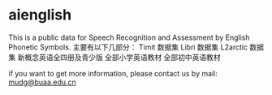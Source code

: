 # aienglish
This is a public data for Speech Recognition and Assessment by English Phonetic Symbols.
主要有以下几部分：
Timit 数据集
Libri 数据集
L2arctic 数据集
新概念英语全四册及青少版
全部小学英语教材
全部初中英语教材

if you want to get more information, please contact us by mail: mudg@buaa.edu.cn
